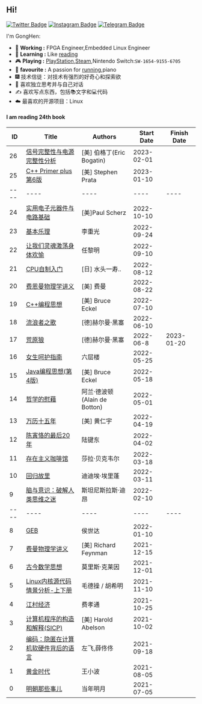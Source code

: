 ## Hi!

[![Twitter Badge](https://img.shields.io/badge/dynamic/json?style=flat-square&label=@GongHen&labelColor=1da1f2&query=%24.data.totalSubs&url=https%3A%2F%2Fapi.spencerwoo.com%2Fsubstats%2F%3Fsource%3Dtwitter%26queryKey%3Dchawyehsu&color=282c34&logo=twitter&logoColor=white&longCache=true)](https://twitter.com/Bonjour_Ar)
[![Instagram Badge](https://img.shields.io/badge/dynamic/json?style=flat-square&labelColor=c13584&label=@GongHen&query=%24.data.totalSubs&url=https%3A%2F%2Fapi.spencerwoo.com%2Fsubstats%2F%3Fsource%3Dinstagram%26queryKey%3Dchawyehsu&logo=instagram&logoColor=white&color=282c34&longCache=true)](https://www.instagram.com/alone_cmj)
[![Telegram Badge](https://img.shields.io/badge/dynamic/json?style=flat-square&label=@GongHen&query=%24.data.totalSubs&url=https%3A%2F%2Fapi.spencerwoo.com%2Fsubstats%2F%3Fsource%3Dtelegram%26queryKey%3Dchawyehsu&logo=telegram&color=282c34&labelColor=0088cc&longCache=true)](https://t.me/s/Alone_cmj)

I'm GongHen:

- 🔭 **Working :** FPGA Engineer,Embedded Linux Engineer
- 📖 **Learning :** Like [reading](https://www.douban.com/people/137566058/)
- 🎮 **Playing :** [PlayStation](http://psnine.com/psnid/axmiao),[Steam](https://steamcommunity.com/id/duanf/),Nintendo Switch:`SW-1654-9155-6705`
- 🏃 **favourite :** A passion for [running](https://run.duanfei.org/),piano
- 🎆 技术信徒：对技术有强烈的好奇心和探索欲
- 💭 喜欢独立思考并与自己对话
- ✍️ 喜欢写点东西，包括📚文字和💻代码
- ☁️ 最喜欢的开源项目：Linux

<!--START_SECTION:my_kindle-->
#### I am reading 24th book 

| ID | Title | Authors | Start Date | Finish Date|
| ---- | ---- | ---- | ---- | ---- |
| 26| [信号完整性与电源完整性分析](https://book.douban.com/subject/26611643/) | [美] 伯格丁(Eric Bogatin) | 2023-02-01 |  |
| 25| [C++ Primer plus第6版](https://github.com/ShujiaHuang/Cpp-Primer-Plus-6th) | [美] Stephen Prata | 2023-01-10 |  |
| ---- | ---- | ---- | ---- | ---- |
| 24 | [实用电子元器件与电路基础](https://book.douban.com/subject/3639214/) | [美]Paul Scherz | 2022-10-10 |
| 23 | [基本乐理](https://book.douban.com/subject/3902787/) | 李重光 | 2022-09-24 |
| 22 | [让我们灵魂激荡身体欢愉](https://book.douban.com/subject/34459741/) | 任黎明 | 2022-09-10 |
| 21 | [CPU自制入门](https://book.douban.com/subject/25780703/) | [日] 水头一寿..| 2022-08-12 |
| 20 | [费恩曼物理学讲义](https://book.douban.com/subject/24715603/) | [美] 费曼| 2022-08-22 |
| 19 | [C++编程思想](https://book.douban.com/subject/6558198/) | [美] Bruce Eckel | 2022-07-10 |
| 18 | [流浪者之歌](https://book.douban.com/subject/26583318/) | [德]赫尔曼·黑塞 | 2022-06-10 |
| 17 | [荒原狼](https://book.douban.com/subject/2165037/) | [德]赫尔曼·黑塞 | 2022-06-8 | 2023-01-20
| 16 | [女生呵护指南](https://book.douban.com/subject/34462719/) | 六层楼 | 2022-05-25 |
| 15 | [Java编程思想(第4版)](https://book.douban.com/subject/2130190/) | [美] Bruce Eckel | 2022-05-18 |
| 14 | [哲学的慰藉](https://www.amazon.cn/dp/B00JM2HNVG) | 阿兰·德波顿(Alain de Botton) | 2022-05-01 |
| 13 | [万历十五年](https://book.douban.com/subject/1041482/) |  [美] 黄仁宇 | 2022-04-19 |
| 12 | [陈寅恪的最后20年](https://www.amazon.cn/dp/B09DP72L5M) | 陆键东 | 2022-04-02 |
| 11 | [存在主义咖啡馆](https://www.amazon.cn/dp/B07BNC4CDG) | 莎拉·贝克韦尔 | 2022-03-18 |
| 10 | [回归故里](https://www.amazon.cn/dp/B08HYJNTXN) | 迪迪埃·埃里蓬 | 2022-03-11 |
| 9 | [脑与意识：破解人类思维之迷](https://www.amazon.cn/dp/B07K6GV2W1) | 斯坦尼斯拉斯·迪昂 | 2022-02-10 |
| ---- | ---- | ---- | ---- | ---- |
| 8 | [GEB](https://book.douban.com/subject/1291204/) | 侯世达 | 2022-01-10 |
| 7 | [费曼物理学讲义](https://www.feynmanlectures.caltech.edu/I_toc.html)| [美] Richard Feynman |2021-12-15|
| 6 | [古今数学思想](https://www.amazon.cn/dp/B07H4DS155) | 莫里斯·克莱因 | 2021-12-01 |
| 5 | [Linux内核源代码情景分析-上下册](https://book.douban.com/subject/1240321/) | 毛德操 / 胡希明 | 2021-11-10 |
| 4 | [江村经济](https://book.douban.com/subject/1325507/) | 费孝通 | 2021-10-25 |
| 3 | [计算机程序的构造和解释(SICP)](https://book.douban.com/subject/1148282/)| [美] Harold Abelson |2021-10-02|
| 2 | [编码：隐匿在计算机软硬件背后的语言](https://www.amazon.cn/dp/B08GC8288R) | 左飞,薛佟佟 | 2021-09-18 |
| 1 | [黄金时代](https://book.douban.com/subject/1089243/)| 王小波 |2021-08-05|
| 0 | [明朝那些事儿](https://book.douban.com/subject/7163250/)| 当年明月 |2021-07-05|

<!--END_SECTION:my_kindle-->
